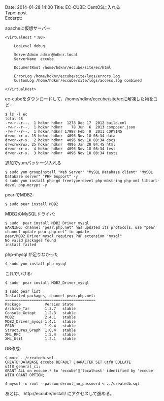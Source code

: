 Date: 2014-01-28  14:00
Title: EC-CUBE: CentOSに入れる  
Type: post  
Excerpt:   

    
apacheに仮想サーバー:
    
    <VirtualHost *:80>

        LogLevel debug
    
        ServerAdmin admin@hdknr.local
        ServerName  eccube

        DocumentRoot /home/hdknr/eccube/site/ec/html
  
        ErrorLog /home/hdknr/eccube/site/logs/errors.log
        CustomLog /home/hdknr/eccube/site/logs/access.log combined
  
    </VirtualHost>
    

ec-cubeをダウンロードして、/home/hdknr/eccube/site/ecに解凍した物をコピー

    $ ls -l ec
    total 48
    -rw-r--r--.  1 hdknr hdknr  1278 Dec 17  2012 build.xml
    -rw-r--r--.  1 hdknr hdknr    78 Jun  6  2013 composer.json
    -rw-r--r--.  1 hdknr hdknr 17987 Feb  9  2011 COPYING
    drwxr-xr-x. 15 hdknr hdknr  4096 Nov 18 08:34 data
    drwxr-xr-x.  2 hdknr hdknr  4096 Nov 18 08:34 docs
    drwxrwxrwx. 25 hdknr hdknr  4096 Jan 28 04:45 html
    drwxr-xr-x.  4 hdknr hdknr  4096 Nov 18 08:34 test
    drwxr-xr-x.  3 hdknr hdknr  4096 Nov 18 08:34 tests

追加でyumパッケージ入れる
    
    $ sudo yum groupinstall "Web Server" "MySQL Database client" "MySQL Database server" "PHP Support" -y
    $ sudo yum install php-gd freetype-devel php-mbstring php-xml libcurl-devel php-mcrypt -y
    
pear でMDB2:

    $ sudo pear install MDB2
    
MDB2のMySQLドライバ:

    $ sudo  pear install MDB2_Driver_mysql
    WARNING: channel "pear.php.net" has updated its protocols, use "pear channel-update pear.php.net" to update
    pear/MDB2_Driver_mysql requires PHP extension "mysql"
    No valid packages found
    install failed

php-mysql が足りなかった
    
    $ sudo yum install php-mysql
    
これでいける:

    $ sudo  pear install MDB2_Driver_mysql
    
    $ sudo pear list
    Installed packages, channel pear.php.net:
    =========================================
    Package           Version State
    Archive_Tar       1.3.7   stable
    Console_Getopt    1.2.3   stable
    MDB2              2.4.1   stable
    MDB2_Driver_mysql 1.4.1   stable
    PEAR              1.9.4   stable
    Structures_Graph  1.0.4   stable
    XML_RPC           1.5.4   stable
    XML_Util          1.2.1   stable
    
DB作成:
    
    $ more ../createdb.sql
    CREATE DATABASE eccube DEFAULT CHARACTER SET utf8 COLLATE utf8_general_ci;
    GRANT ALL on eccube.* to 'eccube'@'localhost' identified by 'eccube' WITH GRANT OPTION; 

    $ mysql -u root --password=root_no_password < ../createdb.sql

あとは、 http://eccube/install/ にアクセスして進める。
